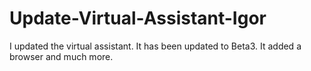 # Update-Virtual-Assistant-Igor
I updated the virtual assistant. It has been updated to Beta3. It added a browser and much more.
